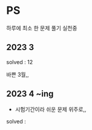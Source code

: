 # PS
하루에 최소 한 문제 풀기 실천중


## 2023 3

solved : 12

바쁜 3월,,

## 2023 4 ~ing
- 시험기간이라 쉬운 문제 위주로,,

solved : 
